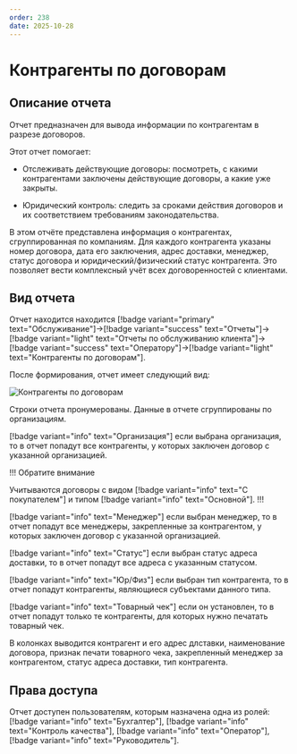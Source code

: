 ```yaml
---
order: 238
date: 2025-10-28
---
```

# Контрагенты по договорам

## Описание отчета

Отчет предназначен для вывода информации по контрагентам в разрезе договоров.

Этот отчет помогает:

- Отслеживать действующие договоры: посмотреть, с какими контрагентами заключены действующие договоры, а какие уже закрыты.

- Юридический контроль: следить за сроками действия договоров и их соответствием требованиям законодательства.

В этом отчёте представлена информация о контрагентах, сгруппированная по компаниям.
Для каждого контрагента указаны номер договора, дата его заключения, адрес доставки, менеджер, статус договора и юридический/физический статус контрагента. 
Это позволяет вести комплексный учёт всех договоренностей с клиентами.

## Вид отчета

Отчет находится находится [!badge variant="primary" text="Обслуживание"]->[!badge variant="success" text="Отчеты"]->[!badge variant="light" text="Отчеты по обслуживанию клиента"]->[!badge variant="success" text="Оператору"]->[!badge variant="light" text="Контрагенты по договорам"].

После формирования, отчет имеет следующий вид:

![Контрагенты по договорам](/images/Отчет_контрагенты_по_договорам.jpg)

Строки отчета пронумерованы. Данные в отчете сгруппированы по организациям.

[!badge variant="info" text="Организация"] если выбрана организация, то в отчет попадут все контрагенты, у которых заключен договор с указанной организацией. 

!!! Обратите внимание 

Учитываются договоры с видом [!badge variant="info" text="С покупателем"] и типом [!badge variant="info" text="Основной"].
!!!

[!badge variant="info" text="Менеджер"] если выбран менеджер, то в отчет попадут все менеджеры, закрепленные за контрагентом, у которых заключен договор с указанной организацией. 

[!badge variant="info" text="Статус"] если выбран статус адреса доставки, то в отчет попадут все адреса с указанным статусом. 

[!badge variant="info" text="Юр/Физ"] если выбран тип контрагента, то в отчет попадут контрагенты, являющиеся субъектами данного типа. 

[!badge variant="info" text="Товарный чек"] если он установлен, то в отчет попадут только те контрагенты, для которых нужно печатать товарный чек. 

В колонках выводится контрагент и его адрес длставки, наименование договора, признак печати товарного чека, закрепленный менеджер за контрагентом, статус адреса доставки, тип контрагента.

## Права доступа

Отчет доступен пользователям, которым назначена одна из ролей: [!badge variant="info" text="Бухгалтер"], [!badge variant="info" text="Контроль качества"], [!badge variant="info" text="Оператор"], [!badge variant="info" text="Руководитель"].
